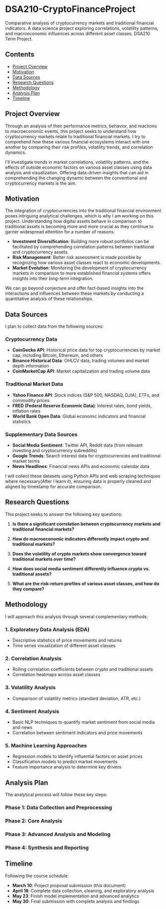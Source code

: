# DSA210-CryptoFinanceProject

Comparative analysis of cryptocurrency markets and traditional financial indicators. A data science project exploring correlations, volatility patterns, and macroeconomic influences across different asset classes. DSA210 Term Project.

## Contents
- [Project Overview](#project-overview)
- [Motivation](#motivation)
- [Data Sources](#data-sources)
- [Research Questions](#research-questions)
- [Methodology](#methodology)
- [Analysis Plan](#analysis-plan)
- [Timeline](#timeline)

## Project Overview

Through an analysis of their performance metrics, behavior, and reactions to macroeconomic events, this project seeks to understand how cryptocurrency markets relate to traditional financial markets. I try to comprehend how these various financial ecosystems interact with one another by comparing their risk profiles, volatility trends, and correlation dynamics.

I'll investigate trends in market correlations, volatility patterns, and the effects of outside economic factors on various asset classes using data analysis and visualization. Offering data-driven insights that can aid in comprehending the changing dynamic between the conventional and cryptocurrency markets is the aim.

## Motivation

The integration of cryptocurrencies into the traditional financial environment poses intriguing analytical challenges, which is why I am working on this project. Understanding how digital assets behave in comparison to traditional assets is becoming more and more crucial as they continue to garner widespread attention for a number of reasons.

- **Investment Diversification**: Building more robust portfolios can be facilitated by comprehending correlation patterns between traditional and cryptocurrency assets.
- **Risk Management**: Better risk assessment is made possible by recognizing how various asset classes react to economic developments.
- **Market Evolution**: Monitoring the development of cryptocurrency markets in comparison to more established financial systems offers insights into their long-term integration.

We can go beyond conjecture and offer fact-based insights into the interactions and influences between these markets by conducting a quantitative analysis of these relationships.

## Data Sources

I plan to collect data from the following sources:

### Cryptocurrency Data
- **CoinGecko API**: Historical price data for top cryptocurrencies by market cap, including Bitcoin, Ethereum, and others
- **Binance Historical Data**: OHLCV data, trading volumes and market depth information
- **CoinMarketCap API**: Market capitalization and trading volume data

### Traditional Market Data
- **Yahoo Finance API**: Stock indices (S&P 500, NASDAQ, DJIA), ETFs, and commodity prices
- **FRED (Federal Reserve Economic Data)**: Interest rates, bond yields, inflation rates
- **World Bank Open Data**: Global economic indicators and financial statistics

### Supplementary Data Sources
- **Social Media Sentiment**: Twitter API, Reddit data (from relevant investing and cryptocurrency subreddits)
- **Google Trends**: Search interest data for cryptocurrencies and traditional market terms
- **News Headlines**: Financial news APIs and economic calendar data

I will collect these datasets using Python APIs and web scraping techniques where necessary(After I learn it), ensuring data is properly cleaned and aligned by timestamp for accurate comparison.

## Research Questions

This project seeks to answer the following key questions:

1. **Is there a significant correlation between cryptocurrency markets and traditional financial markets?**
   

2. **How do macroeconomic indicators differently impact crypto and traditional markets?**
  

3. **Does the volatility of crypto markets show convergence toward traditional markets over time?**


4. **How does social media sentiment differently influence crypto vs. traditional assets?**
   

5. **What are the risk-return profiles of various asset classes, and how do they compare?**
  
## Methodology

I will approach this analysis through several complementary methods:

### 1. Exploratory Data Analysis (EDA)
- Descriptive statistics of price movements and returns
- Time series visualization of different asset classes

### 2. Correlation Analysis
- Rolling correlation coefficients between crypto and traditional assets
- Correlation heatmaps across asset classes

### 3. Volatility Analysis
- Comparison of volatility metrics (standard deviation, ATR, etc.)

### 4. Sentiment Analysis
- Basic NLP techniques to quantify market sentiment from social media and news
- Correlation between sentiment indicators and price movements

### 5. Machine Learning Approaches
- Regression models to identify influential factors on asset prices
- Classification models to predict market movements
- Feature importance analysis to determine key drivers

## Analysis Plan

The analytical process will follow these key steps:

### Phase 1: Data Collection and Preprocessing


### Phase 2: Core Analysis


### Phase 3: Advanced Analysis and Modeling


### Phase 4: Synthesis and Reporting


## Timeline

Following the course schedule:

- **March 10**: Project proposal submission (this document)
- **April 18**: Complete data collection, cleaning, and exploratory analysis
- **May 23**: Finish model implementation and advanced analytics
- **May 30**: Final submission with complete analysis and findings


